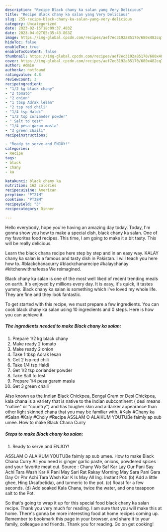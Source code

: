 ```yaml
---
description: "Recipe Black chany ka salan yang Very Delicious"
title: "Recipe Black chany ka salan yang Very Delicious"
slug: 255-recipe-black-chany-ka-salan-yang-very-delicious
category: Uncategorized
date: 2023-02-15T18:09:37.403Z
date: 2023-04-02T05:35:43.863Z
image: https://img-global.cpcdn.com/recipes/aef7ec3192a85170/680x482cq70/black-chany-ka-salan-recipe-main-photo.jpg
hideToc: false
enableToc: true
enableTocContent: false
thumbnail: https://img-global.cpcdn.com/recipes/aef7ec3192a85170/680x482cq70/black-chany-ka-salan-recipe-main-photo.jpg
cover: https://img-global.cpcdn.com/recipes/aef7ec3192a85170/680x482cq70/black-chany-ka-salan-recipe-main-photo.jpg
author: Admin
authorAv: notfound
ratingvalue: 4.8
reviewcount: 3
recipeingredient:
- "1/2 kg black chany"
- "2 tomato"
- "2 onion"
- "1 tbsp Adrak lesan"
- "2 tsp red chili"
- "1/4 tsp Haldi"
- "1/2 tsp coriander powder"
- " Salt to test"
- "1/4 pesa garam masla"
- "3 green chaili"
recipeinstructions:

- "Ready to serve and ENJOY!"
categories:
- Recipe
tags:
- black
- chany
- ka

katakunci: black chany ka 
nutrition: 162 calories
recipecuisine: American
preptime: "PT21M"
cooktime: "PT38M"
recipeyield: "3"
recipecategory: Dinner

---
```



Hello everybody, hope you're having an amazing day today. Today, I'm gonna show you how to make a special dish, black chany ka salan. One of my favorites food recipes. This time, I am going to make it a bit tasty. This will be really delicious.

Learn the black chana recipe here step by step and in an easy way. KALAY chany ka salan is a famous and tasty dish in Pakistan. I will teach you here how to. #blackchanacurry #blackchanarecipe #kalaychanay #kitchenwithnafeesa We reimagined.

Black chany ka salan is one of the most well liked of recent trending meals on earth. It's enjoyed by millions every day. It is easy, it's quick, it tastes yummy. Black chany ka salan is something which I've loved my whole life. They are fine and they look fantastic.


To get started with this recipe, we must prepare a few ingredients. You can cook black chany ka salan using 10 ingredients and 0 steps. Here is how you can achieve it.

<!--inarticleads1-->

##### The ingredients needed to make Black chany ka salan:

1. Prepare 1/2 kg black chany
1. Make ready 2 tomato
1. Make ready 2 onion
1. Take 1 tbsp Adrak lesan
1. Get 2 tsp red chili
1. Take 1/4 tsp Haldi
1. Get 1/2 tsp coriander powder
1. Take  Salt to test
1. Prepare 1/4 pesa garam masla
1. Get 3 green chaili


Also known as the Indian Black Chickpea, Bengal Gram or Desi Chickpea, kala chana is a variety that is native to the Indian subcontinent ( desi means &#34;native&#34; or &#34;country&#34;) and has tougher skin and a darker appearance than other light skinned chana that you may be familiar with. #Kaly #Chany ka #Salan #Kaly #Choly #Recipe ASSLAM O ALAIKUM YOUTUBe faimly ap sub umee. How to make Black Chana Curry 

<!--inarticleads2-->

##### Steps to make Black chany ka salan:


1. Ready to serve and ENJOY!

ASSLAM O ALAIKUM YOUTUBe faimly ap sub umee. How to make Black Chana Curry All you need is ginger garlic paste, onions, powdered spices and your favorite meat cut. Source : Chany Wo Saf Kar Lay Our Pani Say Achi Tara Wash Kar K Pani May Sari Rat Rakay Morning May Sara Pani Gara Day Or Phr Achi Tara Wash Kar K Is May All Ing. Instant Pot: (b) Add a little ghee, Hing (Asafoetida), and turmeric to the pot. (c) Roast for a few seconds. (d) Add soaked Kala Chana, twice the water, and one teaspoon salt to the Pot. 

So that's going to wrap it up for this special food black chany ka salan recipe. Thank you very much for reading. I am sure that you will make this at home. There's gonna be more interesting food at home recipes coming up. Remember to bookmark this page in your browser, and share it to your family, colleague and friends. Thank you for reading. Go on get cooking!
